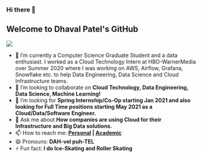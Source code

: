### Hi there 👋
## Welcome to Dhaval Patel's GitHub

![](https://komarev.com/ghpvc/?username=dhavalpatel290)


- 🔭 I’m currently a Computer Science Graduate Student and a data enthusiast. I worked as a Cloud Technology Intern at HBO-WarnerMedia over Summer 2020 where I was working on AWS, Airflow, Grafana, Snowflake etc. to help Data Engineering, Data Science and Cloud Infrastructure teams.
- 👯 I’m looking to collaborate on **Cloud Technology, Data Engineering, Data Science, Machine Learning!**
- 🤔 I’m looking for **Spring Internship/Co-Op starting Jan 2021 and also looking for Full Time positions starting May 2021 as a Cloud/Data/Software Engineer.**
- 💬 Ask me about **How companies are using Cloud for their Infrastructure and Big Data solutions.**
- 📫 How to reach me: **[Personal](mailto:dhavalpatel290@gmail.com) | [Academic](mailto:dhaval.j.patel@nyu.edu)**
- 😄 Pronouns: **DAH-vel puh-TEL**
- ⚡ Fun fact: **I do Ice-Skating and Roller Skating**


<!--
**dhavalpatel290/dhavalpatel290** is a ✨ _special_ ✨ repository because its `README.md` (this file) appears on your GitHub profile.

Here are some ideas to get you started:

- 🔭 I’m currently working on ...
- 🌱 I’m currently learning ...
- 👯 I’m looking to collaborate on ...
- 🤔 I’m looking for help with ...
- 💬 Ask me about ...
- 📫 How to reach me: ...
- 😄 Pronouns: ...
- ⚡ Fun fact: ...
-->
